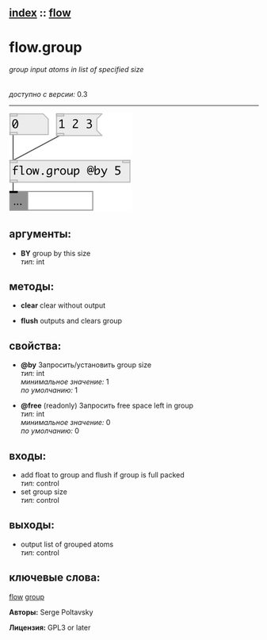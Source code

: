 [index](index.html) :: [flow](category_flow.html)
---

# flow.group

###### group input atoms in list of specified size

*доступно с версии:* 0.3

---




[![example](../examples/img/flow.group.jpg)](../examples/pd/flow.group.pd)



## аргументы:

* **BY**
group by this size<br>
_тип:_ int<br>



## методы:

* **clear**
clear without output<br>

* **flush**
outputs and clears group<br>




## свойства:

* **@by** 
Запросить/установить group size<br>
_тип:_ int<br>
_минимальное значение:_ 1<br>
_по умолчанию:_ 1<br>

* **@free** (readonly)
Запросить free space left in group<br>
_тип:_ int<br>
_минимальное значение:_ 0<br>
_по умолчанию:_ 0<br>



## входы:

* add float to group and flush if group is full packed<br>
_тип:_ control
* set group size<br>
_тип:_ control



## выходы:

* output list of grouped atoms<br>
_тип:_ control



## ключевые слова:

[flow](keywords/flow.html)
[group](keywords/group.html)






**Авторы:** Serge Poltavsky




**Лицензия:** GPL3 or later






